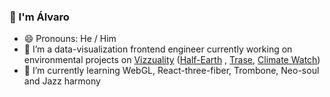 ### 👋 I'm Álvaro
- 😄 Pronouns: He / Him
- 🔭 I’m a data-visualization frontend engineer currently working on environmental projects on [Vizzuality](//www.vizzuality.com) ([Half-Earth](https://map.half-earthproject.org/) , [Trase](//www.trase.earth), [Climate Watch](//www.climatewatchdata.com))
- 🌱 I’m currently learning WebGL, React-three-fiber, Trombone, Neo-soul and Jazz harmony

<!--
**Bluesmile82/Bluesmile82** is a ✨ _special_ ✨ repository because its `README.md` (this file) appears on your GitHub profile.

Here are some ideas to get you started:

- 🔭 I’m currently working on ...
- 🌱 I’m currently learning ...
- 👯 I’m looking to collaborate on ...
- 🤔 I’m looking for help with ...
- 💬 Ask me about ...
- 📫 How to reach me: ...
- 😄 Pronouns: ...
- ⚡ Fun fact: ...
-->

